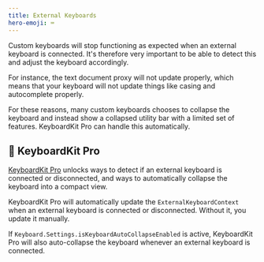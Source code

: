 ```yaml
---
title: External Keyboards
hero-emoji: ⌨️
---
```


Custom keyboards will stop functioning as expected when an external keyboard is connected. It's therefore very important to be able to detect this and adjust the keyboard accordingly.

For instance, the text document proxy will not update properly, which means that your keyboard will not update things like casing and autocomplete properly.

For these reasons, many custom keyboards chooses to collapse the keyboard and instead show a collapsed utility bar with a limited set of features. KeyboardKit Pro can handle this automatically.


## 👑 KeyboardKit Pro

[KeyboardKit Pro][Pro] unlocks ways to detect if an external keyboard is connected or disconnected, and ways to automatically collapse the keyboard into a compact view.

KeyboardKit Pro will automatically update the ``ExternalKeyboardContext`` when an external keyboard is connected or disconnected. Without it, you update it manually.

If `Keyboard.Settings.isKeyboardAutoCollapseEnabled` is active, KeyboardKit Pro will also auto-collapse the keyboard whenever an external keyboard is connected.


[Pro]: /pro
